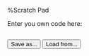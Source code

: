 %Scratch Pad

<script>
    saveAs = function() {
        var name = prompt("Please enter a name","scratch")
        var editor = $(".CodeMirror")[0].CodeMirror
        var exerciseName = ["scratch", name].join(".")
        editor.id = exerciseName
        editor.exerciseName = exerciseName
        
        var newCode = editor.getValue(),
        newEngine = editor.engine;
        
        // unset editor.codeId
        editor.codeId = false;
        
        // asynchronously POST church code to /code/{exercise_name}
        $.ajax({
               type: "POST",
               url: "/code/" + exerciseName,
               data: {
               'code': newCode,
               'engine': newEngine,
               'isRevert': null,
               'csrfmiddlewaretoken': Cookies.get('csrftoken')
               },
               success: function(codeId) {
               console.log("POST to /code/" + exerciseName + ": success");
               editor.codeId = codeId;
               },
               error: function() {
               console.log("POST to /code/" + exerciseName + ": failure");
               }
               });
               <!-- send to server... Need to prepend "Scratch"? -->
    }

loadFrom = function() {
    
    var name = prompt("Please enter the saved name","scratch")
    var editor = $(".CodeMirror")[0].CodeMirror
    
    var exerciseName = ["scratch", name].join(".")
    
    $.ajax({
           url: "/code/" + exerciseName,
           success: function(json) {
           // overwrite defaults
           _(editor.options).extend({
                                   text: json.code,
                                   engine: json.engine
                                   });
           
           //injectEditor(item, editorOptions);
           },
           error: function() {
           console.log("failure loading exercise " + exerciseName + ", using default");
           //injectEditor(item, editorOptions);
           }
           });
           
}
</script>

Enter you own code here:

~~~~{data-exercise="scratch"}

~~~~

<button type="button" onclick="saveAs();">Save as...</button>
<button type="button" onclick="loadFrom();">Load from...</button>

